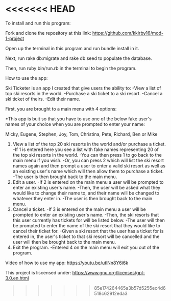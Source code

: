<<<<<<< HEAD
=======
To install and run this program:


Fork and clone the repository at this link: https://github.com/kkirby16/mod-1-project

Open up the terminal in this program and run bundle install in it.

Next, run rake db:migrate and rake db:seed to populate the database.

Then, run ruby bin/run.rb in the terminal to begin the program. 

How to use the app:


Ski Ticketer is an app I created that give users the ability to:
 -View a list of top ski resorts in the world.
 -Purchase a ski ticket to a ski resort.
 -Cancel a ski ticket of theirs. 
 -Edit their name. 
 
First, you are brought to a main menu with 4 options:

*This app is buit so that you have to use one of the below fake user's names of your choice when you are prompted to enter your name:

Micky, Eugene, Stephen, Joy, Tom, Christina, Pete, Richard, Ben or Mike


  1. View a list of the top 20 ski resorts in the world and/or purchase a ticket.
     -If 1 is entered here you see a list with fake names representing 20 of the top ski resorts in the world. 
     -You can then press 1 to go back to the main menu if you wish. 
     -Or, you can press 2 which will list the ski resort names again and then prompt a user to enter a valid ski resort as well as an existing user's name which will then allow them to purchase a ticket.
     -The user is then brought back to the main menu. 
  2. Edit a user. 
     -If 2 is entered on the main menu a user will be prompted to enter an existing user's name.
     -Then, the user will be asked what they would like to change their name to, and their name will be changed to whatever they enter in. 
     -The user is then brought back to the main menu. 
  3. Cancel a ticket. 
     -If 3 is entered on the main menu a user will be prompted to enter an existing user's name. 
     -Then, the ski resorts that this user currently has tickets for will be listed below.
     -The user will then be prompted to enter the name of the ski resort that they would like to cancel their ticket for. 
     -Given a ski resort that the user has a ticket for is entered in, the user's ticket to that ski resort will be cancelled and the user will then be brought back to the main menu.
  4. Exit the program. 
     -Entered 4 on the main menu will exit you out of the program.
     
Video of how to use my app: https://youtu.be/utlNn8Y6i6k 
     
This project is liscensed under: https://www.gnu.org/licenses/gpl-3.0.en.html


>>>>>>> 85e174264465a3b57d5255ec4d6518c62912eda3
